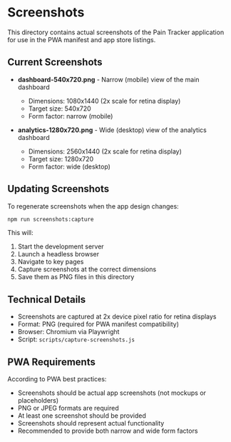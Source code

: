 # Screenshots

This directory contains actual screenshots of the Pain Tracker application for use in the PWA manifest and app store listings.

## Current Screenshots

- **dashboard-540x720.png** - Narrow (mobile) view of the main dashboard
  - Dimensions: 1080x1440 (2x scale for retina display)
  - Target size: 540x720
  - Form factor: narrow (mobile)

- **analytics-1280x720.png** - Wide (desktop) view of the analytics dashboard
  - Dimensions: 2560x1440 (2x scale for retina display)
  - Target size: 1280x720
  - Form factor: wide (desktop)

## Updating Screenshots

To regenerate screenshots when the app design changes:

```bash
npm run screenshots:capture
```

This will:
1. Start the development server
2. Launch a headless browser
3. Navigate to key pages
4. Capture screenshots at the correct dimensions
5. Save them as PNG files in this directory

## Technical Details

- Screenshots are captured at 2x device pixel ratio for retina displays
- Format: PNG (required for PWA manifest compatibility)
- Browser: Chromium via Playwright
- Script: `scripts/capture-screenshots.js`

## PWA Requirements

According to PWA best practices:
- Screenshots should be actual app screenshots (not mockups or placeholders)
- PNG or JPEG formats are required
- At least one screenshot should be provided
- Screenshots should represent actual functionality
- Recommended to provide both narrow and wide form factors
